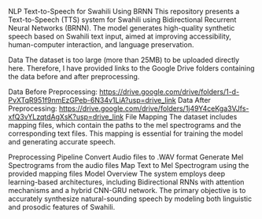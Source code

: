 NLP Text-to-Speech for Swahili Using BRNN
This repository presents a Text-to-Speech (TTS) system for Swahili using Bidirectional Recurrent Neural Networks (BRNN). The model generates high-quality synthetic speech based on Swahili text input, aimed at improving accessibility, human-computer interaction, and language preservation.

Data
The dataset is too large (more than 25MB) to be uploaded directly here. Therefore, I have provided links to the Google Drive folders containing the data before and after preprocessing.

Data Before Preprocessing: https://drive.google.com/drive/folders/1-d-PvXTqR951f9nmEzGPeb-6N34v1LiA?usp=drive_link
Data After Preprocessing: https://drive.google.com/drive/folders/1j49Y4ceKga3VJfs-xfQ3vYLzqtdAgXsK?usp=drive_link
File Mapping
The dataset includes mapping files, which contain the paths to the mel spectrograms and the corresponding text files. This mapping is essential for training the model and generating accurate speech.

Preprocessing Pipeline
Convert Audio files to .WAV format
Generate Mel Spectrograms from the audio files
Map Text to Mel Spectrogram using the provided mapping files
Model Overview
The system employs deep learning-based architectures, including Bidirectional RNNs with attention mechanisms and a hybrid CNN-GRU network. The primary objective is to accurately synthesize natural-sounding speech by modeling both linguistic and prosodic features of Swahili.

